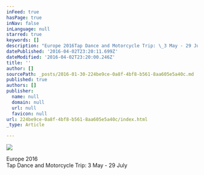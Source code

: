 ```yaml
---
inFeed: true
hasPage: true
inNav: false
inLanguage: null
starred: true
keywords: []
description: "Europe 2016Tap Dance and Motorcycle Trip: \_3 May - 29 July"
datePublished: '2016-04-02T23:20:11.699Z'
dateModified: '2016-04-02T23:20:00.246Z'
title: ''
author: []
sourcePath: _posts/2016-01-30-224be9ce-0a8f-4bf8-b561-8aa605e5a40c.md
published: true
authors: []
publisher:
  name: null
  domain: null
  url: null
  favicon: null
url: 224be9ce-0a8f-4bf8-b561-8aa605e5a40c/index.html
_type: Article

---
```

![](https://the-grid-user-content.s3-us-west-2.amazonaws.com/3374c37f-6b56-4349-9967-7e4e35115433.jpg)

Europe 2016  
Tap Dance and Motorcycle Trip:  3 May - 29 July